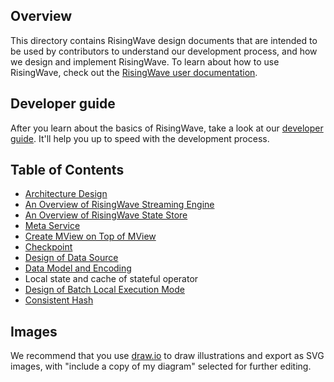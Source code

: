 ## Overview

This directory contains RisingWave design documents that are intended to be used by contributors to understand our development process, and how we design and implement RisingWave. To learn about how to use RisingWave, check out the [RisingWave user documentation](https://www.risingwave.dev).

## Developer guide

After you learn about the basics of RisingWave, take a look at our [developer guide](developer-guide.md). It'll help you up to speed with the development process.

## Table of Contents

* [Architecture Design](./architecture-design.md)
* [An Overview of RisingWave Streaming Engine](./streaming-overview.md)
* [An Overview of RisingWave State Store](./state-store-overview.md)
* [Meta Service](./meta-service.md)
* [Create MView on Top of MView](./mv-on-mv.md)
* [Checkpoint](./checkpoint.md)
* [Design of Data Source](./data-source.md)
* [Data Model and Encoding](./data-model-and-encoding.md)
* Local state and cache of stateful operator
* [Design of Batch Local Execution Mode](./batch-local-execution-mode.md)
* [Consistent Hash](./consistent-hash.md)


## Images

We recommend that you use [draw.io](https://app.diagrams.net/) to draw illustrations and export as SVG images, with "include a copy of my diagram" selected for further editing.
